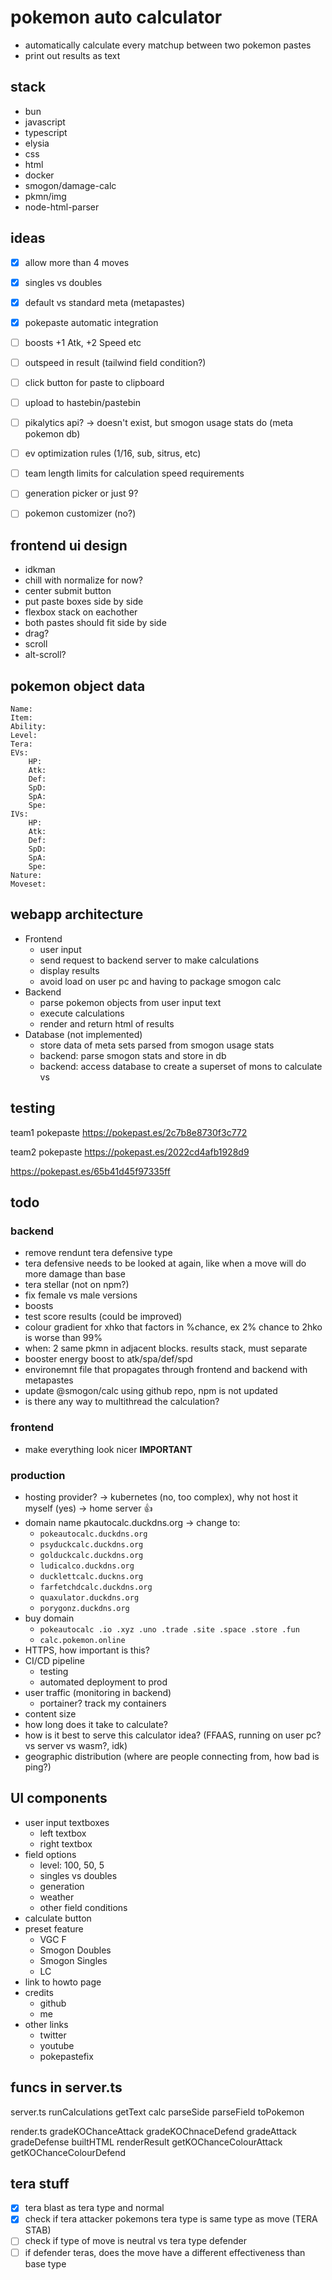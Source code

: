 # pokemon auto calculator
- automatically calculate every matchup between two pokemon pastes
- print out results as text

## stack
- bun
- javascript
- typescript
- elysia
- css
- html
- docker
- smogon/damage-calc
- pkmn/img
- node-html-parser


## ideas
- [x] allow more than 4 moves
- [x] singles vs doubles
- [x] default vs standard meta (metapastes)
- [x] pokepaste automatic integration
- [ ] boosts +1 Atk, +2 Speed etc
- [ ] outspeed in result (tailwind field condition?)
- [ ] click button for paste to clipboard
- [ ] upload to hastebin/pastebin
- [ ] pikalytics api? -> doesn't exist, but smogon usage stats do (meta pokemon db)
- [ ] ev optimization rules (1/16, sub, sitrus, etc)
- [ ] team length limits for calculation speed requirements
- [ ] generation picker or just 9?
- [ ] pokemon customizer (no?)


## frontend ui design
- idkman
- chill with normalize for now?
- center submit button
- put paste boxes side by side
- flexbox stack on eachother
- both pastes should fit side by side
- drag?
- scroll
- alt-scroll?

## pokemon object data
```
Name:
Item:
Ability:
Level:
Tera:
EVs: 
	HP:
	Atk:
	Def:
	SpD:
	SpA:
	Spe:
IVs:
	HP:
	Atk:
	Def:
	SpD:
	SpA:
	Spe:
Nature:
Moveset:
```

## webapp architecture

- Frontend
	- user input
	- send request to backend server to make calculations
	- display results
	- avoid load on user pc and having to package smogon calc
- Backend
	- parse pokemon objects from user input text
	- execute calculations
	- render and return html of results
- Database (not implemented)
	- store data of meta sets parsed from smogon usage stats
	- backend: parse smogon stats and store in db
	- backend: access database to create a superset of mons to calculate vs
	

## testing
team1 pokepaste
https://pokepast.es/2c7b8e8730f3c772

team2 pokepaste
https://pokepast.es/2022cd4afb1928d9

https://pokepast.es/65b41d45f97335ff


## todo

### backend
- remove rendunt tera defensive type
- tera defensive needs to be looked at again, like when a move will do more damage than base
- tera stellar (not on npm?)
- fix female vs male versions
- boosts
- test score results (could be improved)
- colour gradient for xhko that factors in %chance, ex 2% chance to 2hko is worse than 99%
- when: 2 same pkmn in adjacent blocks. results stack, must separate
- booster energy boost to atk/spa/def/spd
- environemnt file that propagates through frontend and backend with metapastes
- update @smogon/calc using github repo, npm is not updated
- is there any way to multithread the calculation?

### frontend
- make everything look nicer **IMPORTANT**

### production
- hosting provider? -> kubernetes (no, too complex), why not host it myself (yes) -> home server 👍
- domain name pkautocalc.duckdns.org -> change to:
	- `pokeautocalc.duckdns.org`
	- `psyduckcalc.duckdns.org`
	- `golduckcalc.duckdns.org`
	- `ludicalco.duckdns.org`
	- `ducklettcalc.duckns.org`
	- `farfetchdcalc.duckdns.org`
	- `quaxulator.duckdns.org`
	- `porygonz.duckdns.org`
- buy domain
	- `pokeautocalc .io .xyz .uno .trade .site .space .store .fun`
	- `calc.pokemon.online`
- HTTPS, how important is this?
- CI/CD pipeline
	- testing
	- automated deployment to prod
- user traffic (monitoring in backend)
	- portainer? track my containers
- content size
- how long does it take to calculate?
- how is it best to serve this calculator idea? (FFAAS, running on user pc? vs server vs wasm?, idk)
- geographic distribution (where are people connecting from, how bad is ping?)

## UI components
- user input textboxes
	- left textbox
	- right textbox
- field options
	- level: 100, 50, 5
	- singles vs doubles
	- generation
	- weather
	- other field conditions
- calculate button
- preset feature
	- VGC F
	- Smogon Doubles
	- Smogon Singles
	- LC
- link to howto page
- credits
	- github
	- me
- other links
	- twitter
	- youtube
	- pokepastefix

## funcs in server.ts
server.ts
runCalculations
getText
calc
parseSide
parseField
toPokemon

render.ts
gradeKOChanceAttack
gradeKOChnaceDefend
gradeAttack
gradeDefense
builtHTML
renderResult
getKOChanceColourAttack
getKOChanceColourDefend

## tera stuff
- [x] tera blast as tera type and normal
- [x] check if tera attacker pokemons tera type is same type as move (TERA STAB) 
- [ ] check if type of move is neutral vs tera type defender
- [ ] if defender teras, does the move have a different effectiveness than base type
